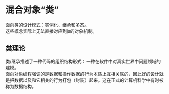 # 混合对象“类”
面向类的设计模式：实例化、继承和多态。  
这些概念实际上无法直接对应到js的对象机制。

## 类理论
类/继承描述了一种代码的组织结构形式：一种在软件中对真实世界中问题领域的建模。  
面向对象编程强调的是数据和操作数据的行为本质上互相关联的，因此好的设计就是把数据以及和它相关的行为打包（封装）起来。这在正式的计算机科学中有时被称为数据结构。  
